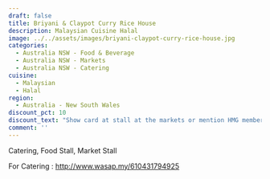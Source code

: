 ```yaml
---
draft: false
title: Briyani & Claypot Curry Rice House
description: Malaysian Cuisine Halal
image: ../../assets/images/briyani-claypot-curry-rice-house.jpg
categories:
  - Australia NSW - Food & Beverage
  - Australia NSW - Markets
  - Australia NSW - Catering
cuisine:
  - Malaysian
  - Halal
region:
  - Australia - New South Wales
discount_pct: 10
discount_text: "Show card at stall at the markets or mention HMG members for catering\t"
comment: ''
---
```


Catering, Food Stall, Market Stall

For Catering : http://www.wasap.my/610431794925
